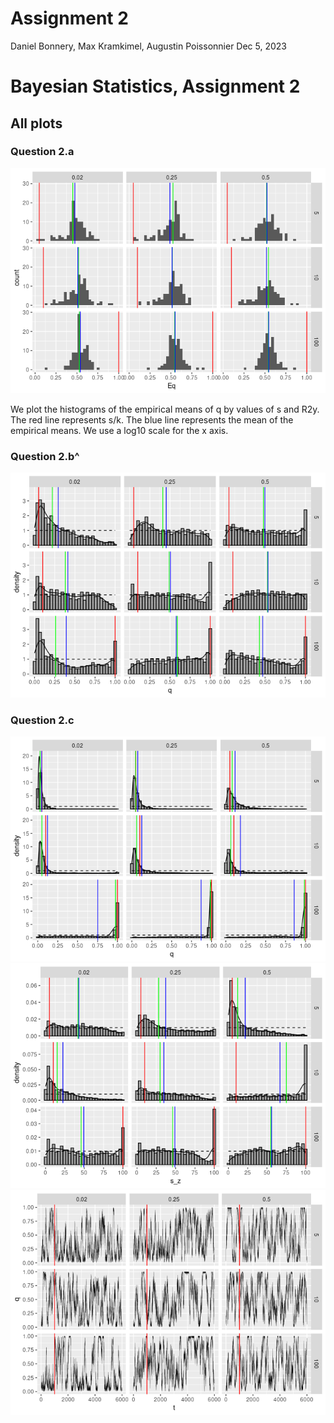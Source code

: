 Assignment 2
================
Daniel Bonnery, Max Kramkimel, Augustin Poissonnier
Dec 5, 2023

# Bayesian Statistics, Assignment 2

## All plots

### Question 2.a

![](all_plots_for_report_files/figure-gfm/unnamed-chunk-3-1.png)<!-- -->

We plot the histograms of the empirical means of q by values of s and
R2y. The red line represents s/k. The blue line represents the mean of
the empirical means. We use a log10 scale for the x axis.

### Question 2.b^

![](all_plots_for_report_files/figure-gfm/unnamed-chunk-4-1.png)<!-- -->

### Question 2.c

![](all_plots_for_report_files/figure-gfm/unnamed-chunk-5-1.png)<!-- -->![](all_plots_for_report_files/figure-gfm/unnamed-chunk-5-2.png)<!-- -->![](all_plots_for_report_files/figure-gfm/unnamed-chunk-5-3.png)<!-- -->
